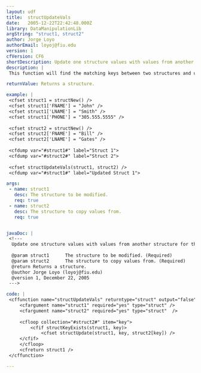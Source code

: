 ```yaml
---
layout: udf
title:  structUpdateVals
date:   2005-12-22T22:42:48.000Z
library: DataManipulationLib
argString: "struct1, struct2"
author: Jorge Loyo
authorEmail: loyoj@fiu.edu
version: 1
cfVersion: CF6
shortDescription: Update one structure values with values from another structure for those keys that match.
description: |
 This function will find the matching keys between two structures and update structure1 values with structure2 values. If structure2 has more keys than structure1 the keys will not be added.

returnValue: Returns a structure.

example: |
 <cfset struct1 = structNew() />
 <cfset struct1['FNAME'] = "John" />
 <cfset struct1['LNAME'] = "Smith" />
 <cfset struct1['PHONE'] = "305.555.5555" />
 
 <cfset struct2 = structNew() />
 <cfset struct2['FNAME'] = "Bill" />
 <cfset struct2['LNAME'] = "Gates" />
 
 <cfdump var="#struct1#" label="Struct 1">
 <cfdump var="#struct2#" label="Struct 2">
 
 <cfset structUpdateVals(struct1, struct2) />
 <cfdump var="#struct1#" label="Updated Struct 1">

args:
 - name: struct1
   desc: The structure to be modified.
   req: true
 - name: struct2
   desc: The structure to copy values from.
   req: true


javaDoc: |
 <!---
  Update one structure values with values from another structure for those keys that match.
  
  @param struct1      The structure to be modified. (Required)
  @param struct2      The structure to copy values from. (Required)
  @return Returns a structure. 
  @author Jorge Loyo (loyoj@fiu.edu) 
  @version 1, December 22, 2005 
 --->

code: |
 <cffunction name="structUpdateVals" returntype="struct" output="false">
     <cfargument name="struct1" required="yes" type="struct" />
     <cfargument name="struct2" required="yes" type="struct"  />
 
     <cfloop collection="#struct2#" item="key">
         <cfif structKeyExists(struct1, key)>
             <cfset structUpdate(struct1, key, struct2[key]) />
     </cfif>
     </cfloop>        
     <cfreturn struct1 />
 </cffunction>

---
```


